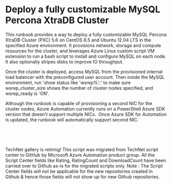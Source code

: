 ﻿Deploy a fully customizable MySQL Percona XtraDB Cluster
========================================================

            

This runbook provides a way to deploy a fully customizable MySQL Percona XtraDB Cluster (PXC) 5.6 on CentOS 6.5 and Ubuntu 12.04 LTS in the specified Azure environment. It provisions network, storage and compute resources for the cluster, and leverages
 Azure Linux custom script VM extension to run a bash script to install and configure MySQL on each node. It also optionally stripes disks to improve IO throughput.  


Once the cluster is deployed, access MySQL from the provisioned internal load balancer with the preconfigured user account. Then inside the MySQL environment, run 'show status like 'wsrep%';' to make sure wsrep_cluster_size shows the number of cluster nodes
 specified, and wsrep_ready is 'ON'.     


Although the runbook is capable of provisioning a second NIC for the cluster nodes, Azure Automation currently runs on a PowerShell Azure SDK version that doesn't support multiple NICs.  Once Azure SDK for Automation is updated, the runbook will automatically
 support second NIC. 


 

 
 

        
    
TechNet gallery is retiring! This script was migrated from TechNet script center to GitHub by Microsoft Azure Automation product group. All the Script Center fields like Rating, RatingCount and DownloadCount have been carried over to Github as-is for the migrated scripts only. Note : The Script Center fields will not be applicable for the new repositories created in Github & hence those fields will not show up for new Github repositories.
